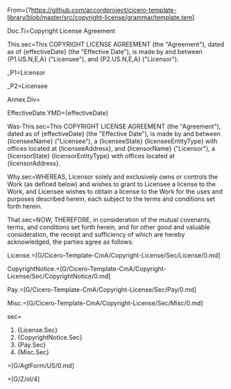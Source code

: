 From=[?https://github.com/accordproject/cicero-template-library/blob/master/src/copyright-license/grammar/template.tem]

Doc.Ti=Copyright License Agreement

This.sec=This COPYRIGHT LICENSE AGREEMENT (the "Agreement"), dated as of {effectiveDate} (the "Effective Date"), is made by and between {P1.US.N,E,A} ("Licensee"), and {P2.US.N,E,A} ("Licensor").

_P1=Licensor

_P2=Licensee

Annex.Div=</i>

EffectiveDate.YMD={effectiveDate}


Was-This.sec=This COPYRIGHT LICENSE AGREEMENT (the "Agreement"), dated as of {effectiveDate} (the "Effective Date"), is made by and between {licenseeName} ("Licensee"), a {licenseeState} {licenseeEntityType} with offices located at {licenseeAddress}, and {licensorName} ("Licensor"), a {licensorState} {licensorEntityType} with offices located at {licensorAddress}.

Why.sec=WHEREAS, Licensor solely and exclusively owns or controls the Work (as defined below) and wishes to grant to Licensee a license to the Work, and Licensee wishes to obtain a license to the Work for the uses and purposes described herein, each subject to the terms and conditions set forth herein.

That.sec=NOW, THEREFORE, in consideration of the mutual covenants, terms, and conditions set forth herein, and for other good and valuable consideration, the receipt and sufficiency of which are hereby acknowledged, the parties agree as follows:

License.=[G/Cicero-Template-CmA/Copyright-License/Sec/License/0.md]

CopyrightNotice.=[G/Cicero-Template-CmA/Copyright-License/Sec/CopyrightNotice/0.md]

Pay.=[G/Cicero-Template-CmA/Copyright-License/Sec/Pay/0.md]

Misc.=[G/Cicero-Template-CmA/Copyright-License/Sec/Misc/0.md]

sec=<ol class="secs-and"><li>{License.Sec}<li>{CopyrightNotice.Sec}<li>{Pay.Sec}<li>{Misc.Sec}</ol>

=[G/AgtForm/US/0.md]

=[G/Z/ol/4]